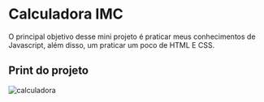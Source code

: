 <h1>Calculadora IMC</h1>

<p>O principal objetivo desse mini projeto é praticar meus conhecimentos de Javascript, além disso, um praticar um poco de HTML E CSS.
<br>
<h2>Print do projeto</h2>



![calculadora](https://user-images.githubusercontent.com/104574086/212193499-9af59e28-d299-47e4-934f-87a1d6883e6d.png)
